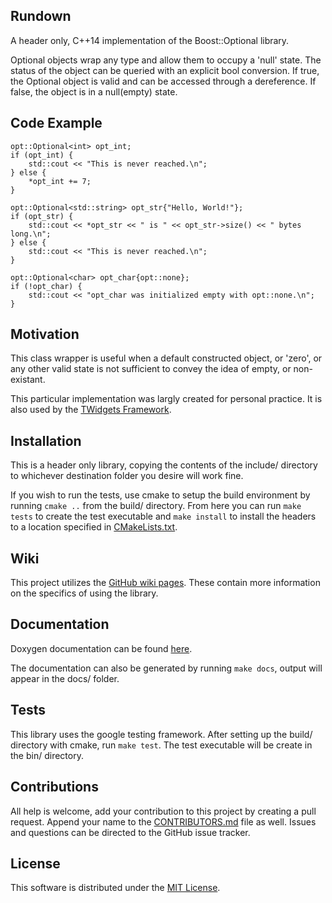 ## Rundown
A header only, C++14 implementation of the Boost::Optional library.

Optional objects wrap any type and allow them to occupy a 'null' state. The
status of the object can be queried with an explicit bool conversion. If true,
the Optional object is valid and can be accessed through a dereference. If
false, the object is in a null(empty) state.

## Code Example
    opt::Optional<int> opt_int;
    if (opt_int) {
        std::cout << "This is never reached.\n";
    } else {
        *opt_int += 7;
    }

    opt::Optional<std::string> opt_str{"Hello, World!"};
    if (opt_str) {
        std::cout << *opt_str << " is " << opt_str->size() << " bytes long.\n";
    } else {
        std::cout << "This is never reached.\n";
    }

    opt::Optional<char> opt_char{opt::none};
    if (!opt_char) {
        std::cout << "opt_char was initialized empty with opt::none.\n";
    }

## Motivation
This class wrapper is useful when a default constructed object, or 'zero', or
any other valid state is not sufficient to convey the idea of empty, or
non-existant.

This particular implementation was largly created for personal practice. It is
also used by the [TWidgets Framework](
https://github.com/a-n-t-h-o-n-y/TWidgets).

## Installation
This is a header only library, copying the contents of the include/ directory
to whichever destination folder you desire will work fine.

If you wish to run the tests, use cmake to setup the build environment by
running `cmake ..` from the build/ directory. From here you can run `make
tests` to create the test executable and `make install` to install the headers
to a location specified in [CMakeLists.txt](CMakeLists.txt).

## Wiki
This project utilizes the [GitHub wiki pages](
https://github.com/a-n-t-h-o-n-y/Optional/wiki). These contain more information
on the specifics of using the library.

## Documentation
Doxygen documentation can be found [here](
https://a-n-t-h-o-n-y.github.io/Optional/).

The documentation can also be generated by running `make docs`, output will
appear in the docs/ folder.

## Tests
This library uses the google testing framework. After setting up the build/
directory with cmake, run `make test`. The test executable will be create in
the bin/ directory.

## Contributions
All help is welcome, add your contribution to this project by creating a pull
request. Append your name to the [CONTRIBUTORS.md](CONTRIBUTORS.md) file as
well. Issues and questions can be directed to the GitHub issue tracker.

## License
This software is distributed under the [MIT License](LICENSE.txt).
